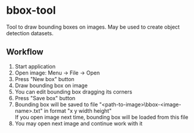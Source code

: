 # bbox-tool
Tool to draw bounding boxes on images. May be used to create object detection datasets.

## Workflow

1. Start application  
2. Open image: Menu -> File -> Open  
3. Press "New box" button  
4. Draw bounding box on image  
5. You can edit bounding box dragging its corners  
6. Press "Save box" button  
7. Bounding box will be saved to file "\<path-to-image\>\bbox-\<image-name\>.txt" in format "x y width height"  
   If you open image next time, bounding box will be loaded from this file  
8. You may open next image and continue work with it  
